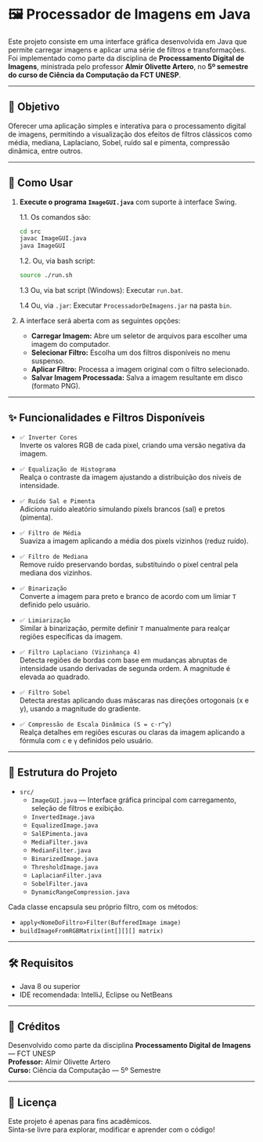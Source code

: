# 🖼️ Processador de Imagens em Java

Este projeto consiste em uma interface gráfica desenvolvida em Java que permite carregar imagens e aplicar uma série de filtros e transformações. Foi implementado como parte da disciplina de **Processamento Digital de Imagens**, ministrada pelo professor **Almir Olivette Artero**, no **5º semestre do curso de Ciência da Computação da FCT UNESP**.

---

## 🎯 Objetivo

Oferecer uma aplicação simples e interativa para o processamento digital de imagens, permitindo a visualização dos efeitos de filtros clássicos como média, mediana, Laplaciano, Sobel, ruído sal e pimenta, compressão dinâmica, entre outros.

---

## 🚀 Como Usar

1. **Execute o programa `ImageGUI.java`** com suporte à interface Swing.

    1.1. Os comandos são:

    ```bash
    cd src
    javac ImageGUI.java
    java ImageGUI
    ```

    1.2. Ou, via bash script:

    ```bash
    source ./run.sh
    ```

    1.3 Ou, via bat script (Windows):
    Executar `run.bat`.

    1.4 Ou, via `.jar`:
    Executar `ProcessadorDeImagens.jar` na pasta `bin`.

2. A interface será aberta com as seguintes opções:

   - **Carregar Imagem:** Abre um seletor de arquivos para escolher uma imagem do computador.
   - **Selecionar Filtro:** Escolha um dos filtros disponíveis no menu suspenso.
   - **Aplicar Filtro:** Processa a imagem original com o filtro selecionado.
   - **Salvar Imagem Processada:** Salva a imagem resultante em disco (formato PNG).

---

## ✨ Funcionalidades e Filtros Disponíveis

- `✅ Inverter Cores`  
  Inverte os valores RGB de cada pixel, criando uma versão negativa da imagem.

- `✅ Equalização de Histograma`  
  Realça o contraste da imagem ajustando a distribuição dos níveis de intensidade.

- `✅ Ruído Sal e Pimenta`  
  Adiciona ruído aleatório simulando pixels brancos (sal) e pretos (pimenta).

- `✅ Filtro de Média`  
  Suaviza a imagem aplicando a média dos pixels vizinhos (reduz ruído).

- `✅ Filtro de Mediana`  
  Remove ruído preservando bordas, substituindo o pixel central pela mediana dos vizinhos.

- `✅ Binarização`  
  Converte a imagem para preto e branco de acordo com um limiar `T` definido pelo usuário.

- `✅ Limiarização`  
  Similar à binarização, permite definir `T` manualmente para realçar regiões específicas da imagem.

- `✅ Filtro Laplaciano (Vizinhança 4)`  
  Detecta regiões de bordas com base em mudanças abruptas de intensidade usando derivadas de segunda ordem. A magnitude é elevada ao quadrado.

- `✅ Filtro Sobel`  
  Detecta arestas aplicando duas máscaras nas direções ortogonais (x e y), usando a magnitude do gradiente.

- `✅ Compressão de Escala Dinâmica (S = c·r^γ)`  
  Realça detalhes em regiões escuras ou claras da imagem aplicando a fórmula com `c` e `γ` definidos pelo usuário.

---

## 🧩 Estrutura do Projeto

- `src/`
  - `ImageGUI.java` — Interface gráfica principal com carregamento, seleção de filtros e exibição.
  - `InvertedImage.java`
  - `EqualizedImage.java`
  - `SalEPimenta.java`
  - `MediaFilter.java`
  - `MedianFilter.java`
  - `BinarizedImage.java`
  - `ThresholdImage.java`
  - `LaplacianFilter.java`
  - `SobelFilter.java`
  - `DynamicRangeCompression.java`

Cada classe encapsula seu próprio filtro, com os métodos:

- `apply<NomeDoFiltro>Filter(BufferedImage image)`
- `buildImageFromRGBMatrix(int[][][] matrix)`

---

## 🛠️ Requisitos

- Java 8 ou superior
- IDE recomendada: IntelliJ, Eclipse ou NetBeans

---

## 📘 Créditos

Desenvolvido como parte da disciplina **Processamento Digital de Imagens** — FCT UNESP  
**Professor:** Almir Olivette Artero  
**Curso:** Ciência da Computação — 5º Semestre

---

## 📝 Licença

Este projeto é apenas para fins acadêmicos.  
Sinta-se livre para explorar, modificar e aprender com o código!
